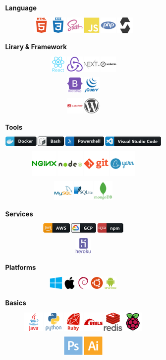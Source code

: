 ## Language

   <p align="center">
      <img alt="HTML5" src="https://raw.githubusercontent.com/devicons/devicon/master/icons/html5/html5-plain-wordmark.svg" height="50" />
      <img alt="CSS3" src="https://raw.githubusercontent.com/devicons/devicon/master/icons/css3/css3-plain-wordmark.svg" height="50" />
      <img alt="SASS" src="https://raw.githubusercontent.com/devicons/devicon/master/icons/sass/sass-original.svg" height="50" />
      <img alt="JavaScript" src="https://raw.githubusercontent.com/devicons/devicon/master/icons/javascript/javascript-plain.svg" height="50" />
      <img alt="PHP" src="https://raw.githubusercontent.com/devicons/devicon/master/icons/php/php-plain.svg" height="50" />
      <img alt="Solidity" src="https://raw.githubusercontent.com/devicons/devicon/master/icons/solidity/solidity-plain.svg" height="50" />

   </p>  
   
## Lirary & Framework
   <p align="center">
      <a href="https://reactjs.org/" target="_blank"><img alt="ReactJS" src="https://raw.githubusercontent.com/devicons/devicon/master/icons/react/react-original-wordmark.svg" height="50" /></a>
      <a href="https://redux.js.org/" target="_blank"><img alt="ReduxJS" src="https://raw.githubusercontent.com/devicons/devicon/master/icons/redux/redux-original.svg" height="50" /></a>
      <a href="https://nextjs.org/" target="_blank"><img alt="NextJS" src="https://raw.githubusercontent.com/devicons/devicon/master/icons/nextjs/nextjs-original-wordmark.svg" height="50" /></a>   
      <a href="https://socket.io/" target="_blank"><img alt="SocketIO" src="https://raw.githubusercontent.com/devicons/devicon/master/icons/socketio/socketio-original-wordmark.svg" height="50" /></a> 
   <p>

   <p align="center">
      <a href="https://getbootstrap.com/" target="_blank"><img alt="Boostrap" src="https://raw.githubusercontent.com/devicons/devicon/master/icons/bootstrap/bootstrap-plain-wordmark.svg" height="50" /></a> 
      <a href="https://jquery.com/" target="_blank"><img alt="jQuery" src="https://raw.githubusercontent.com/devicons/devicon/master/icons/jquery/jquery-plain-wordmark.svg" height="50" /></a> 
   </p>

   <p align="center">
      <a href="https://cakephp.org/" target="_blank"><img alt="CakePHP" src="https://raw.githubusercontent.com/devicons/devicon/master/icons/cakephp/cakephp-plain-wordmark.svg" height="50" /></a>
      <a href="https://wordpress.org/" target="_blank"><img alt="WordPress" src="https://raw.githubusercontent.com/devicons/devicon/master/icons/wordpress/wordpress-plain.svg" height="50" /></a>
   </p>

## Tools
   <p align="center">
      <img src="https://raw.githubusercontent.com/MikeCodesDotNET/ColoredBadges/master/svg/dev/tools/docker.svg" height="30" />
      <img src="https://raw.githubusercontent.com/MikeCodesDotNET/ColoredBadges/master/svg/dev/tools/bash.svg" height="30" />
      <img src="https://raw.githubusercontent.com/MikeCodesDotNET/ColoredBadges/master/svg/dev/tools/powershell.svg" height="30" />
      <img src="https://raw.githubusercontent.com/MikeCodesDotNET/ColoredBadges/master/svg/dev/tools/visualstudio_code.svg" height="30" />
   </p>

   <p align="center">
      <img alt="Nginx" src="https://github.com/devicons/devicon/raw/master/icons/nginx/nginx-original.svg" height="80" />
      <img alt="NodeJS" src="https://raw.githubusercontent.com/devicons/devicon/master/icons/nodejs/nodejs-original-wordmark.svg" height="80" />
      <img alt="Git" src="https://raw.githubusercontent.com/devicons/devicon/master/icons/git/git-plain-wordmark.svg" height="80" />
      <img alt="Yarn" src="https://raw.githubusercontent.com/devicons/devicon/master/icons/yarn/yarn-original-wordmark.svg" height="80" />
   </p>

   <p align="center">
      <img src="https://raw.githubusercontent.com/devicons/devicon/master/icons/mysql/mysql-original-wordmark.svg" height="60" />
      <img src="https://raw.githubusercontent.com/devicons/devicon/master/icons/sqlite/sqlite-original-wordmark.svg" height="60" />
      <img src="https://raw.githubusercontent.com/devicons/devicon/master/icons/mongodb/mongodb-plain-wordmark.svg" height="60" />
      
   </p>

## Services
 <p align="center">
   <a href="https://aws.amazon.com/" target="_blank"><img alt="AWS" src="https://raw.githubusercontent.com/MikeCodesDotNET/ColoredBadges/master/svg/dev/services/aws.svg" height="30" /></a>
   <a href="https://cloud.google.com/" target="_blank"><img alt="GCP" src="https://raw.githubusercontent.com/MikeCodesDotNET/ColoredBadges/master/svg/dev/services/gcp.svg" height="30" /></a>
   <a href="https://www.npmjs.com/" target="_blank"><img alt="NPM" src="https://raw.githubusercontent.com/MikeCodesDotNET/ColoredBadges/master/svg/dev/services/npm.svg" height="30" /></a>
 </p>
 <p align="center"> 
    <a href="https://www.heroku.com/" target="_blank"><img alt="Heroku" src="https://raw.githubusercontent.com/devicons/devicon/master/icons/heroku/heroku-plain-wordmark.svg" height="50" /></a>

 </p>

 ## Platforms
  <p align="center">
   <img alt="OS X" src="https://raw.githubusercontent.com/devicons/devicon/master/icons/windows8/windows8-original.svg" width="40" />
   <img alt="OS X" src="https://raw.githubusercontent.com/devicons/devicon/master/icons/apple/apple-original.svg" width="40" />
   <img alt="Debian" src="https://raw.githubusercontent.com/devicons/devicon/master/icons/debian/debian-original.svg" width="40" />
   <img alt="Ubuntu" src="https://raw.githubusercontent.com/devicons/devicon/master/icons/ubuntu/ubuntu-plain.svg" width="40" />
   <img alt="Android" src="https://raw.githubusercontent.com/devicons/devicon/master/icons/android/android-plain-wordmark.svg" width="40" />
   
 </p>

 ## Basics
   <p align="center">
      <img alt="Java" src="https://raw.githubusercontent.com/devicons/devicon/master/icons/java/java-original-wordmark.svg" height="60" />
      <img alt="Ruby" src="https://raw.githubusercontent.com/devicons/devicon/master/icons/python/python-original-wordmark.svg" height="60" />
      <img alt="Python" src="https://raw.githubusercontent.com/devicons/devicon/master/icons/ruby/ruby-plain-wordmark.svg" height="60" />
      <img alt="Rails" src="https://raw.githubusercontent.com/devicons/devicon/master/icons/rails/rails-plain-wordmark.svg" height="60" />
      <img alt="Redis" src="https://raw.githubusercontent.com/devicons/devicon/master/icons/redis/redis-original-wordmark.svg" height="60" />
      <img alt="RaspberryPi" src="https://raw.githubusercontent.com/devicons/devicon/master/icons/raspberrypi/raspberrypi-original.svg" height="60" />

   </p>
   <p align="center">
      <img alt="Photoshop" src="https://raw.githubusercontent.com/devicons/devicon/master/icons/photoshop/photoshop-plain.svg" height="60" />
      <img alt="Illustrator" src="https://raw.githubusercontent.com/devicons/devicon/master/icons/illustrator/illustrator-plain.svg" height="60" />
   </p>

